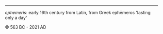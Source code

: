 <hr/>

_ephemeris_: early 16th century from Latin, from Greek ephēmeros 'lasting only a day'

&copy; 563 BC - 2021 AD